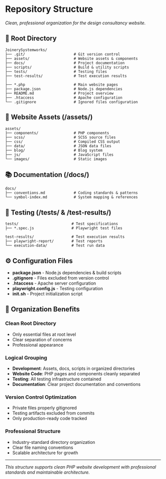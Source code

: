 # Repository Structure

*Clean, professional organization for the design consultancy website.*

## **📁 Root Directory**

```
JoinerySystemworks/
├── .git/                      # Git version control
├── assets/                    # Website assets & components
├── docs/                      # Project documentation
├── scripts/                   # Build & utility scripts
├── tests/                     # Testing files
├── test-results/              # Test execution results
│
├── *.php                      # Main website pages
├── package.json               # Node.js dependencies
├── README.md                  # Project overview
├── .htaccess                  # Apache configuration
└── .gitignore                 # Ignored files configuration
```

## **🎨 Website Assets (/assets/)**

```
assets/
├── components/                # PHP components
├── scss/                      # SCSS source files
├── css/                       # Compiled CSS output
├── data/                      # JSON data files
├── blog/                      # Blog system
├── js/                        # JavaScript files
└── images/                    # Static images
```

## **📚 Documentation (/docs/)**

```
docs/
├── conventions.md             # Coding standards & patterns
└── symbol-index.md            # System mapping & references
```


## **🧪 Testing (/tests/ & /test-results/)**

```
tests/                        # Test specifications
├── *.spec.js                 # Playwright test files

test-results/                 # Test execution results
├── playwright-report/        # Test reports
└── execution-data/           # Test run data
```

## **⚙️ Configuration Files**

- **package.json** - Node.js dependencies & build scripts
- **.gitignore** - Files excluded from version control
- **.htaccess** - Apache server configuration
- **playwright.config.js** - Testing configuration
- **init.sh** - Project initialization script

## **🎯 Organization Benefits**

### **Clean Root Directory**
- Only essential files at root level
- Clear separation of concerns
- Professional appearance

### **Logical Grouping**
- **Development**: Assets, docs, scripts in organized directories  
- **Website Code**: PHP pages and components cleanly separated
- **Testing**: All testing infrastructure contained
- **Documentation**: Clear project documentation and conventions

### **Version Control Optimization**
- Private files properly gitignored
- Testing artifacts excluded from commits
- Only production-ready code tracked

### **Professional Structure**
- Industry-standard directory organization
- Clear file naming conventions  
- Scalable architecture for growth

---

*This structure supports clean PHP website development with professional standards and maintainable architecture.*